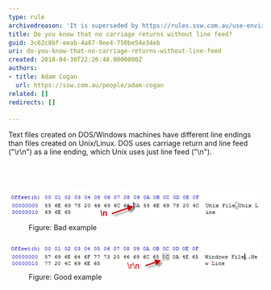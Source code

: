 ```yaml
---
type: rule
archivedreason: 'It is superseded by https://rules.ssw.com.au/use-environment-newline-to-make-a-new-line-in-your-string '
title: Do you know that no carriage returns without line feed?
guid: 3c62c8bf-eeab-4a87-9ee4-750be54e34eb
uri: do-you-know-that-no-carriage-returns-without-line-feed
created: 2018-04-30T22:26:48.0000000Z
authors:
- title: Adam Cogan
  url: https://ssw.com.au/people/adam-cogan
related: []
redirects: []

---
```



Text files created on DOS/Windows machines have different line endings than files created on Unix/Linux. DOS uses carriage return and line feed ("\r\n") as a line ending, which Unix uses just line feed ("\n").<br>​​<br>
<br><excerpt class='endintro'></excerpt><br>
<dl class="badImage"><dt>​<img src="carriage-bad.jpg" alt="carriage-bad.jpg" /></dt><dd>Figure: Bad example</dd></dl><dl class="goodImage"><dt> ​
      <img src="carriage-good.jpg" alt="carriage-good.jpg" /> 
   </dt><dd>Figure: Good example​<span style="color:#444444;">​</span></dd></dl>


